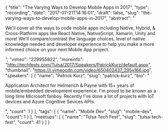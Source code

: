 {
  "title": "The Varying Ways to Develop Mobile Apps in 2017",
  "type": "recording",
  "date": "2017-07-21T14:16:01",
  "draft": false,
  "slug": "the-varying-ways-to-develop-mobile-apps-in-2017",
  "abstract": "<p>We'll cover all the ways to code mobile apps including Native, Hybrid, & Cross-Platform apps like React Native, NativeScript, Xamarin, Unity and more! We'll compare/contrast the language choices, level of native knowledge needed and developer experience to help you make a more informed choice on your next Mobile App project.</p>",
  "vimeo": "229955822",
  "moreinfo": "http://techfests.com/Tulsa/2017/Speakers/PatrickKurz/default.aspx",
  "thumbnail": "https://i.vimeocdn.com/video/650402437_295x166.jpg",
  "speakers": [
    {
      "name": "Patrick Kurz",
      "slug": "patrick-kurz",
      "bio": "<p>Application Architect for Helmerich & Payne with 15+ years of mobile/embedded development experience. I'm proud to be known as a long time Microsoft fanboy. Recently I've done a lot of projects with IoT devices and Azure Cognitive Sevices APIs.</p>",
      "count": 1
    }
  ],
  "tags": [
    {
      "name": "Mobile Dev",
      "slug": "mobile-dev",
      "count": 1
    }
  ],
  "meetups": [
    {
      "name": "Tulsa Tech Fest",
      "slug": "tulsa-tech-fest",
      "count": 41
    }
  ]
}